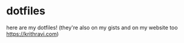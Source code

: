 # dotfiles
here are my dotfiles! (they're also on my gists and on my website too <https://krithravi.com>)
